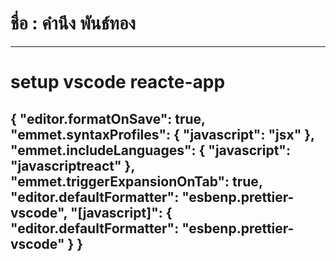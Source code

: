 <h1>ชื่อ : คำนึง พันธ์ทอง</h1>

<!--
**sing3demons/sing3demons** is a ✨ _special_ ✨ repository because its `README.md` (this file) appears on your GitHub profile.

-->

-----------------------------------------------------------------------------------------------------------------------------------------------------------------
<h1>setup vscode reacte-app</h1>

{
  "editor.formatOnSave": true,
  "emmet.syntaxProfiles": {
    "javascript": "jsx"
  },
  "emmet.includeLanguages": {
    "javascript": "javascriptreact"
  },
  "emmet.triggerExpansionOnTab": true,
  "editor.defaultFormatter": "esbenp.prettier-vscode",
  "[javascript]": {
    "editor.defaultFormatter": "esbenp.prettier-vscode"
  }
}
-----------------------------------------------------------------------------------------------------------------------------------------------------------------
